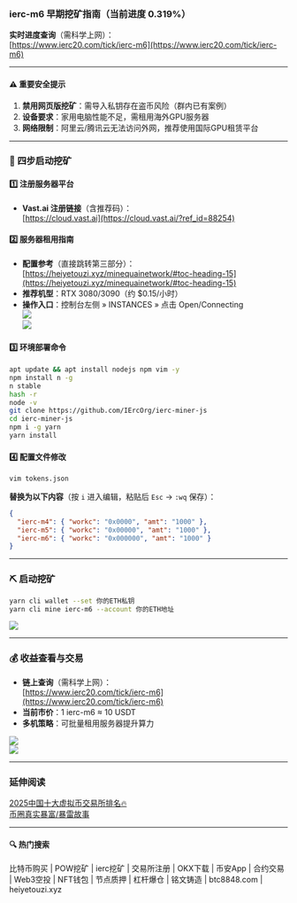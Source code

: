 ### ierc-m6 早期挖矿指南（当前进度 0.319%）

**实时进度查询**（需科学上网）：  
[https://www.ierc20.com/tick/ierc-m6](https://www.ierc20.com/tick/ierc-m6)

---

#### ⚠️ 重要安全提示
1. **禁用网页版挖矿**：需导入私钥存在盗币风险（群内已有案例）  
2. **设备要求**：家用电脑性能不足，需租用海外GPU服务器  
3. **网络限制**：阿里云/腾讯云无法访问外网，推荐使用国际GPU租赁平台  

---

### 🚀 四步启动挖矿

#### 1️⃣ 注册服务器平台
- **Vast.ai 注册链接**（含推荐码）：  
  [https://cloud.vast.ai](https://cloud.vast.ai/?ref_id=88254)

#### 2️⃣ 服务器租用指南
- **配置参考**（直接跳转第三部分）：  
  [https://heiyetouzi.xyz/minequainetwork/#toc-heading-15](https://heiyetouzi.xyz/minequainetwork/#toc-heading-15)  
- **推荐机型**：RTX 3080/3090（约 $0.15/小时）  
- **操作入口**：控制台左侧 » INSTANCES » 点击 Open/Connecting  
  ![](https://ac63e02.webp.li/ierc20m6-001.png)  
  ![](https://ac63e02.webp.li/ierc20m6-002.png)

#### 3️⃣ 环境部署命令
```bash
apt update && apt install nodejs npm vim -y
npm install n -g
n stable
hash -r
node -v 
git clone https://github.com/IErcOrg/ierc-miner-js
cd ierc-miner-js
npm i -g yarn
yarn install
```

#### 4️⃣ 配置文件修改
```bash
vim tokens.json
```
**替换为以下内容**（按 `i` 进入编辑，粘贴后 `Esc` → `:wq` 保存）：
```json
{
  "ierc-m4": { "workc": "0x0000", "amt": "1000" },
  "ierc-m5": { "workc": "0x00000", "amt": "1000" },
  "ierc-m6": { "workc": "0x000000", "amt": "1000" }
}
```

---

### ⛏️ 启动挖矿
```bash
yarn cli wallet --set 你的ETH私钥
yarn cli mine ierc-m6 --account 你的ETH地址
```
![](https://gcore.jsdelivr.net/gh/btcltceth/blogassets@v0.2.26/b/img/ierc20m6-003.png)

---

### 💰 收益查看与交易
- **链上查询**（需科学上网）：  
  [https://www.ierc20.com/tick/ierc-m6](https://www.ierc20.com/tick/ierc-m6)  
- **当前市价**：1 ierc-m6 ≈ 10 USDT  
- **多机策略**：可批量租用服务器提升算力  

![](https://ac63e02.webp.li/ierc20m6-004.png)  
![](https://ac63e02.webp.li/ierc20m6-005.png)

---

### 延伸阅读
[2025中国十大虚拟币交易所排名🔥](https://btc8848.com/top-10-exchanges/)  
[币圈真实暴富/暴雷故事](https://heiyetouzi.xyz/biquanstory001/)

---

#### 🔍 热门搜索
比特币购买 | POW挖矿 | ierc挖矿 | 交易所注册 | OKX下载 | 币安App | 合约交易 | Web3空投 | NFT钱包 | 节点质押 | 杠杆爆仓 | 铭文铸造 | btc8848.com | heiyetouzi.xyz
